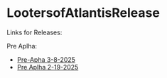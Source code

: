 # LootersofAtlantisRelease

Links for Releases:

Pre Aplha:
*  [Pre-Apha 3-8-2025](https://github.com/bpoletti/LootersOfAtlantisRelease/releases/download/V0.0.3/LootersofAtlantisGame_03_03_25.zip)
*  [Pre Aplha 2-19-2025](https://github.com/bpoletti/LootersOfAtlantisRelease/releases/download/V0.0.2/LootersofAtlantisGame_Build_2_19_25.exe)
